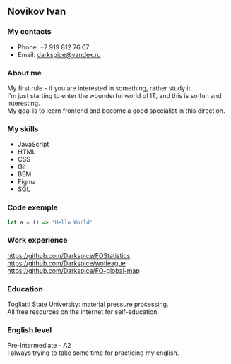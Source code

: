 ## Novikov Ivan
### My contacts

* Phone: +7 919 812 76 07
* Email: darkspice@yandex.ru

### About me
My first rule - if you are interested in something, rather study it.  
I'm just starting to enter the wounderful world of IT, and this is so fun and interesting.  
My goal is to learn frontend and become a good specialist in this direction.  

### My skills
* JavaScript
* HTML
* CSS
* Git
* BEM
* Figma
* SQL

### Code exemple
```javascript
let a = () => 'Hello World'
```
### Work experience
https://github.com/Darkspice/FOStatistics  
https://github.com/Darkspice/wotleague  
https://github.com/Darkspice/FO-global-map  

### Education
Togliatti State University: material pressure processing.  
All free resources on the internet for self-education.

### English level
Pre-Intermediate - A2  
I always trying to take some time for practicing my english.
